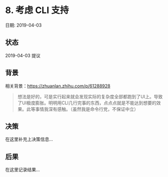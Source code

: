 # 8. 考虑 CLI 支持

日期: 2019-04-03

## 状态

2019-04-03 提议

## 背景

相关背景：https://zhuanlan.zhihu.com/p/61288928

> 想法是好的，可是实行起来就会发现实际的复杂度全部都跑到了UI上。导致了UI极度膨胀。明明用CLI几行完事的东西，点点点就是不能达到想要的效果。此等事情我深有感触。（虽然我是命令行党，不保证中立）

## 决策

在这里补充上决策信息...

## 后果

在这里记录结果...

